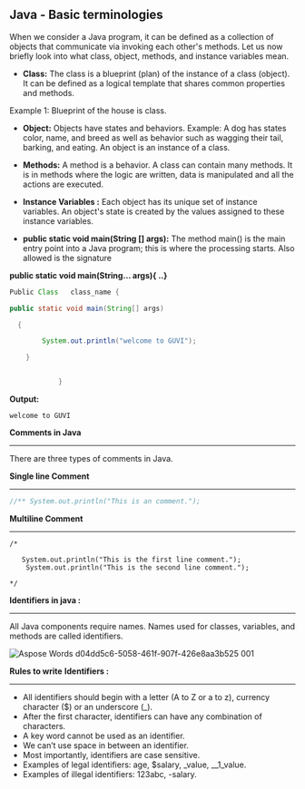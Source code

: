 **Java - Basic terminologies**
----
When we consider a Java program, it can be defined as a collection of objects that communicate via invoking each other's methods. Let us now briefly look into what class, object, methods, and instance variables mean.

- **Class:** The class is a blueprint (plan) of the instance of a class (object). It can be defined as a logical template that shares common properties and methods.

Example 1: Blueprint of the house is class.


- **Object:**  Objects have states and behaviors. Example: A dog has states color, name, and breed as well as behavior such as wagging their tail, barking, and eating. An object is an instance of a class.

- **Methods:** A method is a behavior. A class can contain many methods. It is in methods where the logic are written, data is manipulated and all the actions are executed.


- **Instance Variables :** Each object has its unique set of instance variables. An object's state is created by the values assigned to these instance variables.

- **public static void main(String [] args):** The method main() is the main entry point into a Java program; this is where the processing starts. Also allowed is the signature 

**public static void main(String… args){ ..}**
~~~java
Public Class   class_name {

public static void main(String[] args)

  {

        System.out.println("welcome to GUVI");

    }


            }
~~~
**Output:**
~~~
welcome to GUVI
~~~
**Comments in Java**

---

There are three types of comments in Java. 

**Single line Comment**

---

~~~java
//** System.out.println("This is an comment.");
~~~
**Multiline Comment**

---

~~~
/*

   System.out.println("This is the first line comment.");
    System.out.println("This is the second line comment.");

*/
~~~

**Identifiers in java :**

---
All Java components require names. Names used for classes, variables, and methods are called identifiers.

![Aspose Words d04dd5c6-5058-461f-907f-426e8aa3b525 001](https://github.com/rhushikesh2000/Java_tutorial/assets/124034778/91f55133-9615-463d-8144-f23a42f315d5)

  

**Rules to write** **Identifiers :**

---

- All identifiers should begin with a letter (A to Z or a to z), currency character ($) or an underscore (\_).
- After the first character, identifiers can have any combination of characters.
- A key word cannot be used as an identifier.
- We can’t use space in between an identifier.
- Most importantly, identifiers are case sensitive.
- Examples of legal identifiers: age, $salary, \_value, \_\_1\_value.
- Examples of illegal identifiers: 123abc, -salary.


